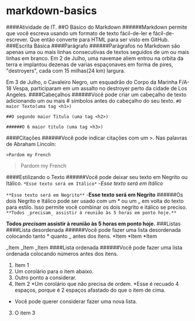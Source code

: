 # markdown-basics
####Atividade de IT.
##O Básico do Markdown
######Markdown permite que você escreva usando um formato de texto fácil-de-ler e fácil-de-escrever. Que então converte para HTML para ser visto em GitHub.
###Escrita Básica
####Parágrafo
######Parágrafos no Markdown são apenas uma ou mais linhas consecutivas de textos seguidos de um ou mais linhas em branco.
Em 2 de Julho, uma navemae aliem entrou na orbita da terra e implantou dezenas de varias espaçonaves em forma de pires, "destroyers", cada com 15 milhas(24 km) largura.

Em 3 de Julho, o Cavaleiro Negro, um esquadrão do Corpo da Marinha F/A-18 Vespa, participaram em um assalto no destroyer perto da cidade de Los Angeles.
####Cabeçalhos
######Você pode criar um cabeçalho de texto adicionando um ou mais # símbolos antes do cabeçalho do seu texto.
`#O maior Texto(uma tag <h1>)`

`##O segundo maior Titulo (uma tag <h2>)`

`######O 6 maior titulo (uma tag <h3>)`

####Citações
######Você pode indicar citações com um >.
Nas palavras de Abraham Lincoln:

`>Pardom my French`
>Pardom my French

####Estilizando o Texto
######Você pode deixar seu texto em Negrito ou Itálico.
`*Esse texto será em Itálico*` -*Esse texto será em Itálico*

`**Esse texto será em Negrito**` -**Esse texto será em Negrito**
######Os dois Negrito e Itálico pode ser usado com um * ou um _ em volta do texto para estilo. Isso permite você combinar os dois negrito e itálico se preciso.
`**Todos _precisam_ assistir à reunião às 5 horas em ponto hoje.**` 

**Todos _precisam_ assistir à reunião às 5 horas em ponto hoje.**
###Listas
####Lista desordenada
######Você pode fazer uma lista desordenada colocando  tanto * quanto _ antes dos Itens.
*Item
*Item
*Item
 
_Item
_Item
_Item
####Lista ordenada
######Você pode fazer uma lista ordenada colocando números antes dos itens.
1. Item 1
  1. Um corolário para o item abaixo.
  2. Outro ponto a considerar.
2. Item 2
*Um corolário que não precisa de ordem.
*Esse é recuado 4 espaços, porque é 2 espaços afastado do que o item de cima.
* Você pode querer considerar fazer uma nova lista.
3. O item 3
